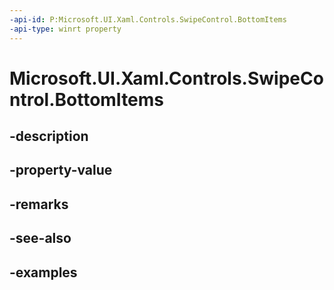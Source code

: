 ```yaml
---
-api-id: P:Microsoft.UI.Xaml.Controls.SwipeControl.BottomItems
-api-type: winrt property
---
```


<!-- Property syntax.
public SwipeItems BottomItems { get;  set; }
-->

# Microsoft.UI.Xaml.Controls.SwipeControl.BottomItems

## -description

## -property-value

## -remarks

## -see-also

## -examples

